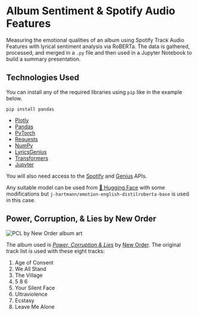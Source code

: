 # Album Sentiment & Spotify Audio Features
Measuring the emotional qualities of an album using Spotify Track Audio Features with lyrical sentiment analysis via RoBERTa. The data is gathered,
processed, and merged in a `.py` file and then used in a Jupyter Notebook to build a summary presentation. 

## Technologies Used
You can install any of the required libraries using `pip` like in the example below.

`pip install pandas`

- [Plotly](https://pypi.org/project/plotly/)
- [Pandas](https://pypi.org/project/pandas/)
- [PyTorch](https://pypi.org/project/torch/) 
- [Requests](https://pypi.org/project/requests/)
- [NumPy](https://pypi.org/project/numpy/)
- [LyricsGenius](https://pypi.org/project/lyricsgenius/)
- [Transformers](https://pypi.org/project/transformers/)
- [Jupyter](https://pypi.org/project/jupyterlab/)

You will also need access to the [Spotify](https://developer.spotify.com/documentation/web-api/quick-start/) and [Genius](https://docs.genius.com/) APIs. 

Any suitable model can be used from [🤗 Hugging Face](https://huggingface.co/) with some modifications but `j-hartmann/emotion-english-distilroberta-base` is used in this case.

## Power, Corruption, & Lies by New Order
![PCL by New Order album art](https://crypticrock.com/wp-content/uploads/2018/05/new-order.jpg)

The album used is [*Power, Corruption & Lies*](https://en.wikipedia.org/wiki/Power,_Corruption_%26_Lies) by [New Order](https://en.wikipedia.org/wiki/New_Order_(band)). The original track list is used with these eight tracks:
1. Age of Consent 
2. We All Stand
3. The Village
4. 5 8 6
5. Your Silent Face
6. Ultraviolence
7. Ecstasy
8. Leave Me Alone
